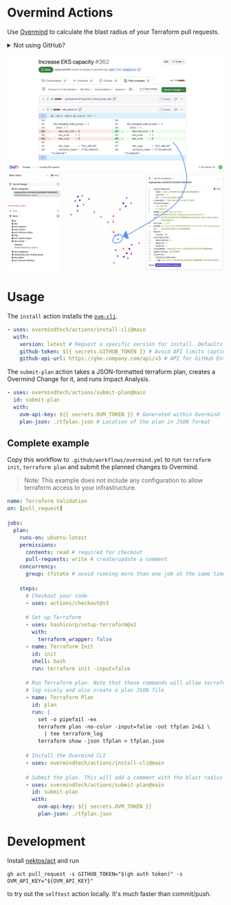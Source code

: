 # Overmind Actions

Use [Overmind](https://overmind.tech/) to calculate the blast radius of your Terraform pull requests.

<details>
  <summary>Not using GitHub?</summary>
  
  Currently we only have an action for GitHub, but don't fear! We have a CLI that you can use to integrate your own CI tooling:

  1. Download the CLI from here: https://github.com/overmindtech/ovm-cli/releases
  2. Set the `OVM_API_KEY` environment variable to your API Key
  3. Add a step to your pipeline to create a change:

  ```
  ./ovm-cli submit-plan \
    --title 'Pull request title goes here' \
    --description 'PR description goes here' \
    --ticket-link 'link to PR goes here' \
    --plan-json 'path/to/plan.json'
  ```
</details>

![blast radius preview](./doc/blast_radius.png)

# Usage

The `install` action installs the [`ovm-cli`](https://github.com/overmindtech/ovm-cli).

```yaml
- uses: overmindtech/actions/install-cli@main
  with:
    version: latest # Request a specific version for install. Defaults to `latest`.
    github-token: ${{ secrets.GITHUB_TOKEN }} # Avoid API limits (optional)
    github-api-url: https://ghe.company.com/api/v3 # API for GitHub Enterprise Server (optional)
```

The `submit-plan` action takes a JSON-formatted terraform plan, creates a Overmind Change for it, and runs Impact Analysis.

```yaml
- uses: overmindtech/actions/submit-plan@main
  id: submit-plan
  with:
    ovm-api-key: ${{ secrets.OVM_TOKEN }} # Generated within Overmind
    plan-json: ./tfplan.json # Location of the plan in JSON format
```

## Complete example

Copy this workflow to `.github/workflows/overmind.yml` to run `terraform init`, `terraform plan` and submit the planned changes to Overmind.

> Note: This example does not include any configuration to allow terraform access to your infrastructure.

```yaml
name: Terraform Validation
on: [pull_request]

jobs:
  plan:
    runs-on: ubuntu-latest
    permissions:
      contents: read # required for checkout
      pull-requests: write # create/update a comment
    concurrency:
      group: tfstate # avoid running more than one job at the same time

    steps:
      # Checkout your code
      - uses: actions/checkout@v3

      # Set up Terraform
      - uses: hashicorp/setup-terraform@v2
        with:
          terraform_wrapper: false
      - name: Terraform Init
        id: init
        shell: bash
        run: terraform init -input=false

      # Run Terraform plan. Note that these commands will allow terraform to
      # log nicely and also create a plan JSON file
      - name: Terraform Plan
        id: plan
        run: |
          set -o pipefail -ex
          terraform plan -no-color -input=false -out tfplan 2>&1 \
            | tee terraform_log
          terraform show -json tfplan > tfplan.json

      # Install the Overmind CLI
      - uses: overmindtech/actions/install-cli@main

      # Submit the plan. This will add a comment with the blast radius
      - uses: overmindtech/actions/submit-plan@main
        id: submit-plan
        with:
          ovm-api-key: ${{ secrets.OVM_TOKEN }}
          plan-json: ./tfplan.json
```

# Development

Install [nektos/act](https://github.com/nektos/act) and run

```
gh act pull_request -s GITHUB_TOKEN="$(gh auth token)" -s OVM_API_KEY="${OVM_API_KEY}"
```

to try out the `selftest` action locally. It's much faster than commit/push.
